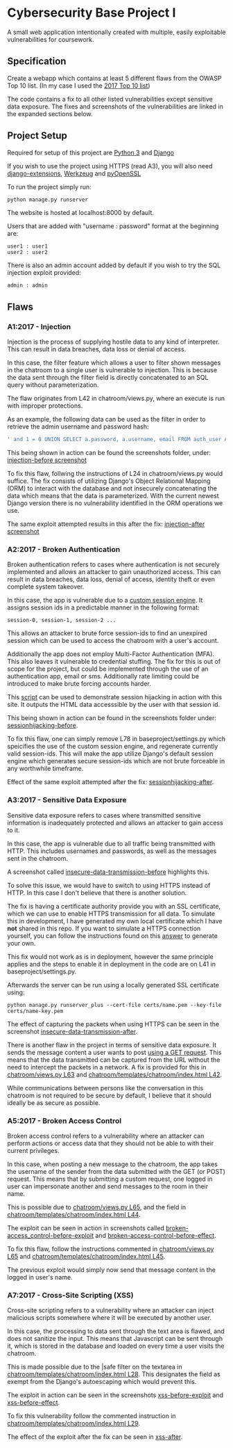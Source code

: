 # Cybersecurity Base Project I
A small web application intentionally created with multiple, easily exploitable vulnerabilities for coursework.

## Specification
Create a webapp which contains at least 5 different flaws from the OWASP Top 10 list. (In my case I used the [2017 Top 10 list](https://raw.githubusercontent.com/OWASP/Top10/master/2017/OWASP%20Top%2010-2017%20(en).pdf))

The code contains a fix to all other listed vulnerabilities except sensitive data exposure. The fixes and screenshots of the vulnerabilities are linked in the expanded sections below.

## Project Setup
Required for setup of this project are [Python 3](https://www.python.org/downloads/) and [Django](https://pypi.org/project/Django/)

If you wish to use the project using HTTPS (read A3), you will also need [django-extensions](https://pypi.org/project/django-extensions/), [Werkzeug](https://pypi.org/project/Werkzeug/) and [pyOpenSSL](https://pypi.org/project/pyOpenSSL/)

To run the project simply run:

```python
python manage.py runserver
```

The website is hosted at localhost:8000 by default.

Users that are added with "username : password" format at the beginning are:

```
user1 : user1
user2 : user2
```

There is also an admin account added by default if you wish to try the SQL injection exploit provided:
```
admin : admin
```

## Flaws
### A1:2017 - Injection
Injection is the process of supplying hostile data to any kind of interpreter. This can result in data breaches, data loss or denial of access.

In this case, the filter feature which allows a user to filter shown messages in the chatroom to a single user is vulnerable to injection. This is because the data sent through the filter field is directly concatenated to an SQL query without parameterization. 

The flaw originates from L42 in chatroom/views.py, where an execute is run with improper protections.

As an example, the following data can be used as the filter in order to retrieve the admin username and password hash:
```sql
' and 1 = 0 UNION SELECT a.password, a.username, email FROM auth_user AS a WHERE a.is_superuser = 1 and a.username LIKE '%
```

This being shown in action can be found the screenshots folder, under: 
[injection-before screenshot](https://github.com/Kivi-Vuorilehto/cyberserc_project_25/blob/main/screenshots/injection-before.png)

To fix this flaw, follwing the instructions of L24 in chatroom/views.py would suffice. The fix consists of utilizing Django's Object Relational Mapping (ORM) to interact with the database and not insecurely concatenating the data which means that the data is parameterized. With the current newest Django version there is no vulnerability identified in the ORM operations we use.

The same exploit attempted results in this after the fix: 
[injection-after screenshot](https://github.com/Kivi-Vuorilehto/cyberserc_project_25/blob/main/screenshots/injection-after.png)


### A2:2017 - Broken Authentication
Broken authentication refers to cases where authentication is not securely implemented and allows an attacker to gain unauthorized access. This can result in data breaches, data loss, denial of access, identity theft or even complete system takeover. 

In this case, the app is vulnerable due to a [custom session engine](https://github.com/Kivi-Vuorilehto/cyberserc_project_25/blob/main/baseproject/simplesession.py). It assigns session ids in a predictable manner in the following format:
```
session-0, session-1, session-2 ...
```
This allows an attacker to brute force session-ids to find an unexpired session which can be used to access the chatroom with a user's account. 

Additionally the app does not employ Multi-Factor Authentication (MFA). This also leaves it vulnerable to credential stuffing. The fix for this is out of scope for the project, but could be implemented through the use of an authentication app, email or sms. Additionally rate limiting could be introduced to make brute forcing accounts harder.

This [script](https://github.com/Kivi-Vuorilehto/cyberserc_project_25/blob/main/session_hijack/sessionhijack.py) can be used to demonstrate session hijacking in action with this site. It outputs the HTML data accesssible by the user with that session id. 

This being shown in action can be found in the screenshots folder under:
[sessionhijacking-before](https://github.com/Kivi-Vuorilehto/cyberserc_project_25/blob/main/screenshots/sessionhijacking-before.png).

To fix this flaw, one can simply remove L78 in baseproject/settings.py which speicifies the use of the custom session engine, and regenerate currently valid session-ids. This will make the app utilize Django's default session engine which generates secure session-ids which are not brute forceable in any worthwhile timeframe.

Effect of the same exploit attempted after the fix:
[sessionhijacking-after](https://github.com/Kivi-Vuorilehto/cyberserc_project_25/blob/main/screenshots/sessionhijacking-after.png).


### A3:2017 - Sensitive Data Exposure
Sensitive data exposure refers to cases where transmitted sensitive information is inadequately protected and allows an attacker to gain access to it. 

In this case, the app is vulnerable due to all traffic being transmitted with HTTP. This includes usernames and passwords, as well as the messages sent in the chatroom.

A screenshot called [insecure-data-transmission-before](https://github.com/Kivi-Vuorilehto/cyberserc_project_25/blob/main/screenshots/insecure-data-transmission-before.png) highlights this.

To solve this issue, we would have to switch to using HTTPS instead of HTTP. In this case I don't believe that there is another solution. 

The fix is having a certificate authority provide you with an SSL certificate, which we can use to enable HTTPS transmission for all data. To simulate this in development, I have generated my own local certificate which I have **not** shared in this repo. If you want to simulate a HTTPS connection yourself, you can follow the instructions found on this [answer](https://stackoverflow.com/a/77708864) to generate your own.

This fix would not work as is in deployment, however the same principle applies and the steps to enable it in deployment in the code are on L41 in baseproject/settings.py.

Afterwards the server can be run using a locally generated SSL certificate using:

```
python manage.py runserver_plus --cert-file certs/name.pem --key-file certs/name-key.pem
```

The effect of capturing the packets when using HTTPS can be seen in the screenshot [insecure-data-transmission-after](https://github.com/Kivi-Vuorilehto/cyberserc_project_25/blob/main/screenshots/insecure-data-transmission-after.png).


There is another flaw in the project in terms of sensitive data exposure. It sends the message content a user wants to post [using a GET request](https://github.com/Kivi-Vuorilehto/cyberserc_project_25/blob/4b0c7becc3cf44c299af844c57e89045d91e4bc8/chatroom/templates/chatroom/index.html#L40). 
This means that the data transmitted can be captured from the URL without the need to intercept the packets in a network. 
A fix is provided for this in 
[chatroom/views.py L63](https://github.com/Kivi-Vuorilehto/cyberserc_project_25/blob/4b0c7becc3cf44c299af844c57e89045d91e4bc8/chatroom/views.py#L63) and
[chatroom/templates/chatroom/index.html L42](https://github.com/Kivi-Vuorilehto/cyberserc_project_25/blob/4b0c7becc3cf44c299af844c57e89045d91e4bc8/chatroom/templates/chatroom/index.html#L42).

While communications between persons like the conversation in this chatroom is not required to be secure by default, I believe that it should ideally be as secure as possible.


### A5:2017 - Broken Access Control
Broken access control refers to a vulnerability where an attacker can perform actions or access data that they should not be able to with their current privileges. 

In this case, when posting a new message to the chatroom, the app takes the username of the sender from the data submitted with the GET (or POST) request. This means that by submitting a custom request, one logged in user can impersonate another and send messages to the room in their name.

This is possible due to [chatroom/views.py L65](https://github.com/Kivi-Vuorilehto/cyberserc_project_25/blob/4b0c7becc3cf44c299af844c57e89045d91e4bc8/chatroom/views.py#L65), and the field in [chatroom/templates/chatroom/index.html L44](https://github.com/Kivi-Vuorilehto/cyberserc_project_25/blob/4b0c7becc3cf44c299af844c57e89045d91e4bc8/chatroom/templates/chatroom/index.html#L44).

The exploit can be seen in action in screenshots called [broken-access_control-before-exploit](https://github.com/Kivi-Vuorilehto/cyberserc_project_25/blob/main/screenshots/broken-access_control-before-exploit.png) and [broken-access-control-before-effect](https://github.com/Kivi-Vuorilehto/cyberserc_project_25/blob/main/screenshots/broken-access-control-before-effect.png).

To fix this flaw, follow the instructions commented in [chatroom/views.py L65](https://github.com/Kivi-Vuorilehto/cyberserc_project_25/blob/4b0c7becc3cf44c299af844c57e89045d91e4bc8/chatroom/views.py#L65) and [chatroom/templates/chatroom/index.html L45](https://github.com/Kivi-Vuorilehto/cyberserc_project_25/blob/4b0c7becc3cf44c299af844c57e89045d91e4bc8/chatroom/templates/chatroom/index.html#L45).

The previous exploit would simply now send that message content in the logged in user's name.


### A7:2017 - Cross-Site Scripting (XSS)
Cross-site scripting refers to a vulnerability where an attacker can inject malicious scripts somewhere where it will be executed by another user.

In this case, the processing to data sent through the text area is flawed, and does not sanitize the input. This means that Javascript can be sent through it, which is stored in the database and loaded on every time a user visits the chatroom.

This is made possible due to the |safe filter on the textarea in [chatroom/templates/chatroom/index.html L28](https://github.com/Kivi-Vuorilehto/cyberserc_project_25/blob/4b0c7becc3cf44c299af844c57e89045d91e4bc8/chatroom/templates/chatroom/index.html#L28). This designates the field as exempt from the Django's autoescaping which would prevent this.

The exploit in action can be seen in the screenshots [xss-before-exploit](https://github.com/Kivi-Vuorilehto/cyberserc_project_25/blob/main/screenshots/xss-before-exploit.png) and [xss-before-effect](https://github.com/Kivi-Vuorilehto/cyberserc_project_25/blob/main/screenshots/xss-before-effect.png).

To fix this vulnerability follow the commented instruction in [chatroom/templates/chatroom/index.html L29](https://github.com/Kivi-Vuorilehto/cyberserc_project_25/blob/4b0c7becc3cf44c299af844c57e89045d91e4bc8/chatroom/templates/chatroom/index.html#L29).

The effect of the exploit after the fix can be seen in [xss-after](https://github.com/Kivi-Vuorilehto/cyberserc_project_25/blob/main/screenshots/xss-after.png).